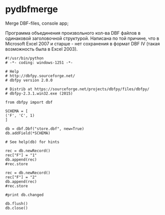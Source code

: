 # pydbfmerge
Merge DBF-files, console app;

Программа объединения произвольного кол-ва DBF файлов в одинаковой заголовочной структурой.
Написана по той причине, что в Microsoft Excel 2007 и старше - нет сохранения в формат DBF IV (такая возможность была в Excel 2003).

```
#!/usr/bin/python
# -*- coding: windows-1251 -*-

# Help
# http://dbfpy.sourceforge.net/
# dbfpy version 2.0.0

# Distrib at https://sourceforge.net/projects/dbfpy/files/dbfpy/
# dbfpy-2.3.1.win32.exe (2015)

from dbfpy import dbf

SCHEMA = [
('F', 'C', 1)
]

db = dbf.Dbf("store.dbf", new=True)
db.addField(*SCHEMA)

# See help(db) for hints

rec = db.newRecord()
rec["F"] = "1"
db.append(rec)
#rec.store

rec = db.newRecord()
rec["F"] = "2"
db.append(rec)
#rec.store

#print db.changed

db.flush()
db.close()
```
